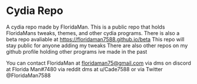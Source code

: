 # Cydia Repo
A cydia repo made by FloridaMan.
This is a public repo that holds FloridaMans tweaks, themes, and other cydia programs.
There is also a beta repo avaliable at https://floridaman7588.github.io/beta
This repo will stay public for anyone adding my tweaks
There are also other repos on my github profile holding other programs ive made in the past



You can contact FloridaMan at floridaman75@gmail.com
via dms on discord at Florida Man#7480
via reddit dms at u/Cade7588
or via Twitter @FloridaMan7588
